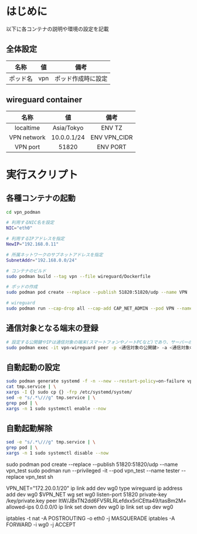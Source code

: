 # はじめに
以下に各コンテナの説明や環境の設定を記載

## 全体設定
|名称|値|備考|
|:-:|:-:|:-:|
|ポッド名|vpn|ポッド作成時に設定|

## wireguard container
|名称|値|備考|
|:-:|:-:|:-:|
|localtime|Asia/Tokyo|ENV TZ|
|VPN network|10.0.0.1/24|ENV VPN_CIDR|
|VPN port|51820|ENV PORT|

# 実行スクリプト

## 各種コンテナの起動
<!-- ブランチの切り替えにより、alpineをベースとしたイメージにも変更可能 -->
```bash
cd vpn_podman

# 利用するNIC名を設定
NIC="eth0"

# 利用するIPアドレスを指定
NewIP="192.168.0.11"

# 所属ネットワークのサブネットアドレスを指定
SubnetAddr="192.168.0.0/24"

# コンテナのビルド
sudo podman build --tag vpn --file wireguard/Dockerfile

# ポッドの作成
sudo podman pod create --replace --publish 51820:51820/udp --name VPN

# wireguard
sudo podman run --cap-drop all --cap-add CAP_NET_ADMIN --pod VPN --name vpn-wireguard --detach --replace vpn
```

## 通信対象となる端末の登録
```bash
# 設定する公開鍵やIPは通信対象の端末(スマートフォンやノートPCなど)であり、サーバーのものではない
sudo podman exec -it vpn-wireguard peer -p <通信対象の公開鍵> -a <通信対象の端末に割り当てたWireguard用のIPアドレス/32>
```

## 自動起動の設定
```sh
sudo podman generate systemd -f -n --new --restart-policy=on-failure vpn >tmp.service
cat tmp.service | \
xargs -I {} sudo cp {} -frp /etc/systemd/system/
sed -e "s/.*\///g" tmp.service | \
grep pod | \
xargs -n 1 sudo systemctl enable --now
```

## 自動起動解除
```sh
sed -e "s/.*\///g" tmp.service | \
grep pod | \
xargs -n 1 sudo systemctl disable --now
```
sudo podman pod create --replace --publish 51820:51820/udp --name vpn_test
sudo podman run --privileged -it --pod vpn_test --name tester --replace vpn_test sh

VPN_NET="172.20.0.1/20"
ip link add dev wg0 type wireguard
ip address add dev wg0 $VPN_NET
wg set wg0 listen-port 51820 private-key /key/private.key peer ItW/JBxTN2dd6FV5RLRLefdxx5riCEtta49/tasBm2M= allowed-ips 0.0.0.0/0
ip link set down dev wg0
ip link set up dev wg0

iptables -t nat -A POSTROUTING -o eth0 -j MASQUERADE
iptables -A FORWARD -i wg0 -j ACCEPT

